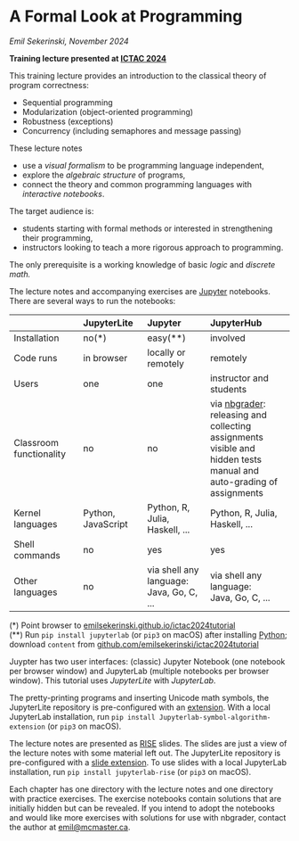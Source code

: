 # A Formal Look at Programming

*Emil Sekerinski, November 2024*

**Training lecture presented at [ICTAC 2024](https://ictac2024.cs.ait.ac.th/)**  

This training lecture provides an introduction to the classical theory of program correctness:
- Sequential programming
- Modularization (object-oriented programming)
- Robustness (exceptions)
- Concurrency (including semaphores and message passing)

These lecture notes
- use a *visual formalism* to be programming language independent,
- explore the *algebraic structure* of programs,
- connect the theory and common programming languages with *interactive notebooks*.

The target audience is:
- students starting with formal methods or interested in strengthening their programming,
- instructors looking to teach a more rigorous approach to programming.

The only prerequisite is a working knowledge of basic *logic* and *discrete math.*

The lecture notes and accompanying exercises are [Jupyter](https://jupyter.org) notebooks. There are several ways to run the notebooks:

|                         | JupyterLite        | Jupyter                                     | JupyterHub                                                                                                                                          |
|:------------------------|:-------------------|:--------------------------------------------|:----------------------------------------------------------------------------------------------------------------------------------------------------|
| Installation            | no(*)              | easy(**)                                    | involved                                                                                                                                            |
| Code runs               | in browser         | locally or remotely                         | remotely                                                                                                                                  |
| Users                   | one                | one                                         | instructor and students                                                                                                                             |
| Classroom functionality | no                 | no                                          | via [nbgrader](https://nbgrader.readthedocs.io/):<br>releasing and collecting assignments<br>visible and hidden tests<br>manual and auto-grading of assignments |
| Kernel languages        | Python, JavaScript | Python, R, Julia, Haskell, ...              | Python, R, Julia, Haskell, ...                                                                                                                      |
| Shell commands          | no                 | yes                                         | yes                                                                                                                                                 |
| Other languages         | no                 | via shell any language:<br>Java, Go, C, ... | via shell any language:<br>Java, Go, C, ...                                                                                                         |                                                                                                              |

(*) Point browser to [emilsekerinski.github.io/ictac2024tutorial](https://emilsekerinski.github.io/ictac2024tutorial)  
(**) Run `pip install jupyterlab` (or `pip3` on macOS) after installing [Python](https://python.org); download `content` from [github.com/emilsekerinski/ictac2024tutorial](https://github.com/emilsekerinski/ictac2024tutorial)


Juypter has two user interfaces: (classic) Jupyter Notebook (one notebook per browser window) and JupyterLab (multiple notebooks per browser window). This tutorial uses *JupyterLite* with *JupyterLab*.

The pretty-printing programs and inserting Unicode math symbols, the JupyterLite repository is pre-configured with an [extension](https://github.com/KrunkZhou/jupyterlab-symbol-algorithm-extension). With a local JupyterLab installation, run `pip install Jupyterlab-symbol-algorithm-extension` (or `pip3` on macOS).

The lecture notes are presented as [RISE](https://rise.readthedocs.io/) slides. The slides are just a view of the lecture notes with some material left out. The JupyterLite repository is pre-configured with a [slide extension](https://github.com/deathbeds/jupyterlab-deck). To use slides with a local JupyterLab installation, run `pip install jupyterlab-rise` (or `pip3` on macOS).

Each chapter has one directory with the lecture notes and one directory with practice exercises. The exercise notebooks contain solutions that are initially hidden but can be revealed. If you intend to adopt the notebooks and would like more exercises with solutions for use with nbgrader, contact the author at [emil@mcmaster.ca](mailto:emil@mcmaster.ca).
